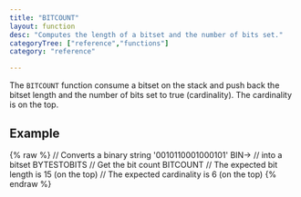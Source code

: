 ```yaml
---
title: "BITCOUNT"
layout: function
desc: "Computes the length of a bitset and the number of bits set."
categoryTree: ["reference","functions"]
category: "reference"

---
```


The `BITCOUNT` function consume a bitset on the stack and push back the bitset length and the number of bits set to true (cardinality).
The cardinality is on the top.

## Example ##

{% raw %}
<warp10-warpscript-widget backend="{{backend}}"  exec-endpoint="{{execEndpoint}}">
// Converts a binary string
'0010110001000101' BIN->
// into a bitset
BYTESTOBITS
// Get the bit count
BITCOUNT
// The expected bit length is 15 (on the top)
// The expected cardinality is 6 (on the top)
</warp10-warpscript-widget>
{% endraw %}  